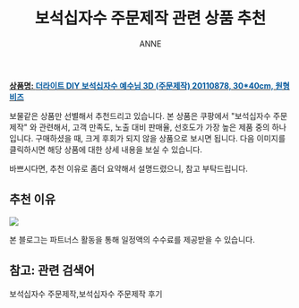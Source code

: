 ﻿---
layout: post
title:  "보석십자수 주문제작 관련 상품 추천"
author: ANNE
categories: [ 가구/인테리어 ]
tags: [보석십자수 주문제작,보석십자수 주문제작 후기]
image: https://static.coupangcdn.com/image/vendor_inventory/00b0/4957dbbbd09f55659aa6bb082b1431e31d83f2f7f0373dc61a0fd915fdc3.jpg 
description: "쿠팡에서 보석십자수 주문제작 관련 상품으로 가장 고객 선호도가 높은 제품 중 하나입니다."
---

<a href="https://link.coupang.com/re/AFFSDP?lptag=AF5184500&pageKey=2375899406&itemId=4139982553&vendorItemId=72123890104&traceid=V0-153-dd1dbcfeab6d513e"><b>상품명: <font color='#01579B'>더라이트 DIY 보석십자수 예수님 3D (주문제작) 20110878, 30*40cm, 원형비즈</font></b></a>

보물같은 상품만 선별해서 추천드리고 있습니다.
본 상품은 쿠팡에서 "보석십자수 주문제작" 와 관련해서, 고객 만족도, 노출 대비 판매율, 선호도가 가장 높은 제품 중의 하나입니다.
구매하셨을 때, 크게 후회가 되지 않을 상품으로 보시면 됩니다. 
다음 이미지를 클릭하시면 해당 상품에 대한 상세 내용을 보실 수 있습니다.

바쁘시다면, 추천 이유로 좀더 요약해서 설명드렸으니, 참고 부탁드립니다.

## 추천 이유 

<a href="https://link.coupang.com/re/AFFSDP?lptag=AF5184500&pageKey=2375899406&itemId=4139982553&vendorItemId=72123890104&traceid=V0-153-dd1dbcfeab6d513e"><img src="https://thumbnail10.coupangcdn.com/thumbnails/remote/q89/image/vendor_inventory/655c/95c87a30a7ecde8bb70985f9c3cee9a5e48cb7764dc8c73f578452e0ca7c.jpg"></a> 

본 블로그는 파트너스 활동을 통해 일정액의 수수료를 제공받을 수 있습니다.

## 참고: 관련 검색어    
보석십자수 주문제작,보석십자수 주문제작 후기